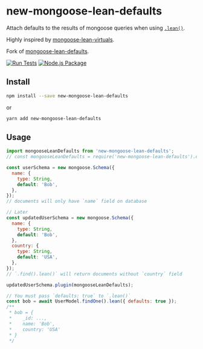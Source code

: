# new-mongoose-lean-defaults

Attach defaults to the results of mongoose queries when using [`.lean()`](https://mongoosejs.com/docs/api.html#query_Query-lean).

Highly inspired by [mongoose-lean-virtuals](https://github.com/vkarpov15/mongoose-lean-virtuals).

Fork of [mongoose-lean-defaults](https://github.com/douglasgabr/mongoose-lean-defaults).

[![Run Tests](https://github.com/jose-cabral/mongoose-lean-defaults/actions/workflows/run-tests.yml/badge.svg?branch=main&event=push)](https://github.com/jose-cabral/mongoose-lean-defaults/actions/workflows/run-tests.yml)
[![Node.js Package](https://github.com/jose-cabral/mongoose-lean-defaults/actions/workflows/publish-to-npm.yml/badge.svg?branch=main&event=release)](https://github.com/jose-cabral/mongoose-lean-defaults/actions/workflows/npmpublish.yml)

## Install

```sh
npm install --save new-mongoose-lean-defaults
```

or

```sh
yarn add new-mongoose-lean-defaults
```

## Usage

```javascript
import mongooseLeanDefaults from 'new-mongoose-lean-defaults';
// const mongooseLeanDefaults = require('new-mongoose-lean-defaults').default;

const userSchema = new mongoose.Schema({
  name: {
    type: String,
    default: 'Bob',
  },
});
// documents will only have `name` field on database

// Later
const updatedUserSchema = new mongoose.Schema({
  name: {
    type: String,
    default: 'Bob',
  },
  country: {
    type: String,
    default: 'USA',
  },
});
// `.find().lean()` will return documents without `country` field

updatedUserSchema.plugin(mongooseLeanDefaults);

// You must pass `defaults: true` to `.lean()`
const bob = await UserModel.findOne().lean({ defaults: true });
/**
 * bob = {
 *    _id: ...,
 *    name: 'Bob',
 *    country: 'USA'
 * }
 */
```
